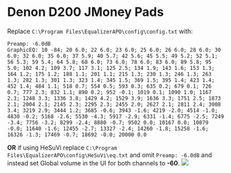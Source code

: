 # Denon D200 JMoney Pads
Replace `C:\Program Files\EqualizerAPO\config\config.txt` with:
```
Preamp: -6.0dB
GraphicEQ: 10 -84; 20 6.0; 22 6.0; 23 6.0; 25 6.0; 26 6.0; 28 6.0; 30 6.0; 32 6.0; 35 6.0; 37 5.9; 40 5.7; 42 5.6; 45 5.5; 49 5.2; 52 5.1; 56 5.3; 59 5.4; 64 5.8; 68 6.0; 73 6.0; 78 6.0; 83 6.0; 89 5.8; 95 5.0; 102 4.2; 109 3.7; 117 3.1; 125 2.5; 134 1.9; 143 1.6; 153 1.3; 164 1.2; 175 1.2; 188 1.1; 201 1.1; 215 1.3; 230 1.3; 246 1.3; 263 1.3; 282 1.3; 301 1.3; 323 1.4; 345 1.5; 369 1.5; 395 1.4; 423 1.4; 452 1.4; 484 1.1; 518 0.7; 554 0.5; 593 0.3; 635 0.2; 679 0.1; 726 0.7; 777 2.3; 832 1.1; 890 0.2; 952 -0.1; 1019 0.1; 1090 1.0; 1167 2.3; 1248 3.3; 1336 3.8; 1429 4.2; 1529 3.9; 1636 3.3; 1751 2.5; 1873 2.1; 2004 2.1; 2145 2.3; 2295 2.3; 2455 2.0; 2627 2.1; 2811 2.4; 3008 3.4; 3219 2.9; 3444 1.2; 3685 -0.6; 3943 -1.6; 4219 -2.0; 4514 -1.0; 4830 -0.2; 5168 -2.6; 5530 -4.3; 5917 -2.9; 6331 -1.4; 6775 -2.5; 7249 -3.4; 7756 -3.2; 8299 -2.4; 8880 -0.7; 9502 0.0; 10167 0.0; 10879 -0.0; 11640 -1.6; 12455 -2.7; 13327 -2.4; 14260 -1.8; 15258 -1.6; 16326 -1.3; 17469 -0.7; 18692 -0.0; 20000 0.0
```
**OR** if using HeSuVi replace `C:\Program Files\EqualizerAPO\config\HeSuVi\eq.txt` and omit `Preamp: -6.0dB` and instead set Global volume in the UI for both channels to **-60**.
![](https://raw.githubusercontent.com/jaakkopasanen/AutoEq/master/results/Sonoma%20Model%20One/innerfidelity/onear/Denon%20D200%20JMoney%20Pads/Denon%20D200%20JMoney%20Pads.png)